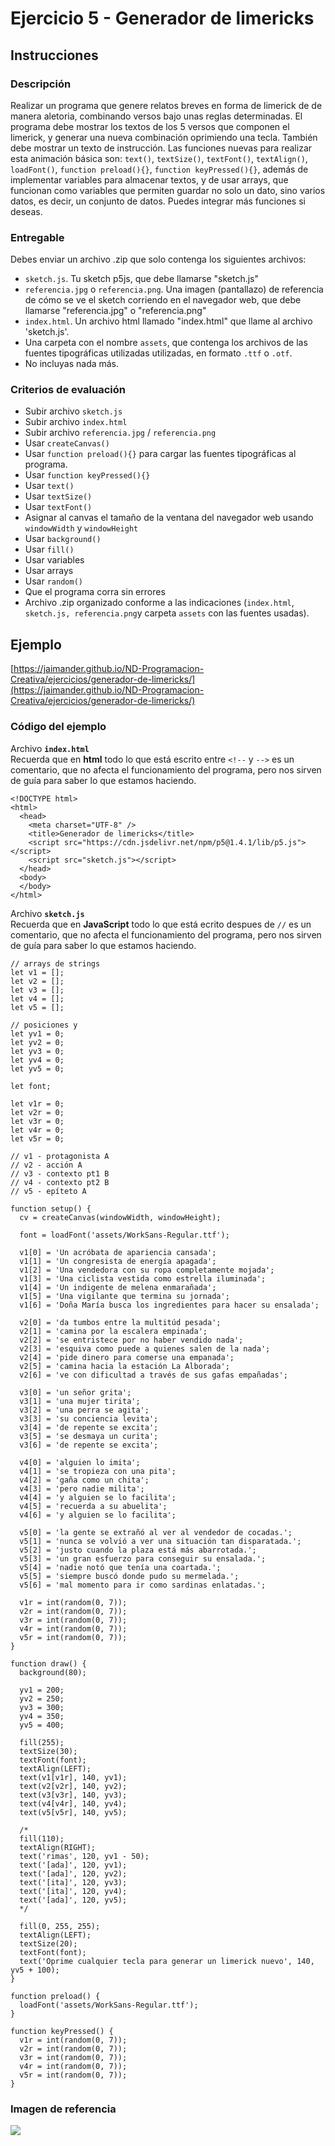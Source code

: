 # Ejercicio 5 - Generador de limericks

## Instrucciones

### Descripción
Realizar un programa que genere relatos breves en forma de limerick de de manera aletoria, combinando versos bajo unas reglas determinadas. El programa debe mostrar los textos de los 5 versos que componen el limerick, y generar una nueva combinación oprimiendo una tecla. También debe mostrar un texto de instrucción. Las funciones nuevas para realizar esta animación básica son: `text()`, `textSize()`, `textFont()`, `textAlign()`, `loadFont()`, `function preload(){}`, `function keyPressed(){}`, además de implementar variables para almacenar textos, y de usar arrays, que funcionan como variables que permiten guardar no solo un dato, sino varios datos, es decir, un conjunto de datos. Puedes integrar más funciones si deseas. 

### Entregable
Debes enviar un archivo .zip que solo contenga los siguientes archivos:
- `sketch.js`. Tu sketch p5js, que debe llamarse "sketch.js" 
- `referencia.jpg` o `referencia.png`. Una imagen (pantallazo) de referencia de cómo se ve el sketch corriendo en el navegador web, que debe llamarse "referencia.jpg" o "referencia.png"
- `index.html`. Un archivo html llamado "index.html" que llame al archivo 'sketch.js'. 
- Una carpeta con el nombre `assets`, que contenga los archivos de las fuentes tipográficas utilizadas utilizadas, en formato `.ttf` o `.otf`.
- No incluyas nada más.

### Criterios de evaluación
- Subir archivo `sketch.js`
- Subir archivo `index.html`
- Subir archivo `referencia.jpg` / `referencia.png`
- Usar `createCanvas()`
- Usar `function preload(){}` para cargar las fuentes tipográficas al programa.
- Usar `function keyPressed(){}`
- Usar `text()`
- Usar `textSize()`
- Usar `textFont()`
- Asignar al canvas el tamaño de la ventana del navegador web usando `windowWidth` y `windowHeight`
- Usar `background()` 
- Usar `fill()`
- Usar variables
- Usar arrays
- Usar `random()`
- Que el programa corra sin errores
- Archivo .zip organizado conforme a las indicaciones (`index.html`, `sketch.js, referencia.png`y carpeta `assets` con las fuentes usadas).

## Ejemplo
[https://jaimander.github.io/ND-Programacion-Creativa/ejercicios/generador-de-limericks/](https://jaimander.github.io/ND-Programacion-Creativa/ejercicios/generador-de-limericks/)

### Código del ejemplo
Archivo **`index.html`** </br>
Recuerda que en **html** todo lo que está escrito entre `<!--` y `-->` es un comentario, que no afecta el funcionamiento del programa, pero nos sirven de guía para saber lo que estamos haciendo. 
```
<!DOCTYPE html>
<html>
  <head>
    <meta charset="UTF-8" />
    <title>Generador de limericks</title>
    <script src="https://cdn.jsdelivr.net/npm/p5@1.4.1/lib/p5.js"></script>
    <script src="sketch.js"></script>
  </head>
  <body>
  </body>
</html>
```

Archivo **`sketch.js`** </br>
Recuerda que en **JavaScript** todo lo que está ecrito despues de `//` es un comentario, que no afecta el funcionamiento del programa, pero nos sirven de guía para saber lo que estamos haciendo. 

```
// arrays de strings
let v1 = [];
let v2 = [];
let v3 = [];
let v4 = [];
let v5 = [];

// posiciones y
let yv1 = 0;
let yv2 = 0;
let yv3 = 0;
let yv4 = 0;
let yv5 = 0;

let font;

let v1r = 0;
let v2r = 0;
let v3r = 0;
let v4r = 0;
let v5r = 0;

// v1 - protagonista A
// v2 - acción A
// v3 - contexto pt1 B
// v4 - contexto pt2 B
// v5 - epíteto A

function setup() {
  cv = createCanvas(windowWidth, windowHeight);

  font = loadFont('assets/WorkSans-Regular.ttf');

  v1[0] = 'Un acróbata de apariencia cansada';
  v1[1] = 'Un congresista de energía apagada';
  v1[2] = 'Una vendedora con su ropa completamente mojada';
  v1[3] = 'Una ciclista vestida como estrella iluminada';
  v1[4] = 'Un indigente de melena enmarañada';
  v1[5] = 'Una vigilante que termina su jornada';
  v1[6] = 'Doña María busca los ingredientes para hacer su ensalada';

  v2[0] = 'da tumbos entre la multitúd pesada';
  v2[1] = 'camina por la escalera empinada';
  v2[2] = 'se entristece por no haber vendido nada';
  v2[3] = 'esquiva como puede a quienes salen de la nada';
  v2[4] = 'pide dinero para comerse una empanada';
  v2[5] = 'camina hacia la estación La Alborada';
  v2[6] = 've con dificultad a través de sus gafas empañadas';

  v3[0] = 'un señor grita';
  v3[1] = 'una mujer tirita';
  v3[2] = 'una perra se agita';
  v3[3] = 'su conciencia levita';
  v3[4] = 'de repente se excita';
  v3[5] = 'se desmaya un curita';
  v3[6] = 'de repente se excita';

  v4[0] = 'alguien lo imita';
  v4[1] = 'se tropieza con una pita';
  v4[2] = 'gaña como un chita';
  v4[3] = 'pero nadie milita';
  v4[4] = 'y alguien se lo facilita';
  v4[5] = 'recuerda a su abuelita';
  v4[6] = 'y alguien se lo facilita';

  v5[0] = 'la gente se extrañó al ver al vendedor de cocadas.';
  v5[1] = 'nunca se volvió a ver una situación tan disparatada.';
  v5[2] = 'justo cuando la plaza está más abarrotada.';
  v5[3] = 'un gran esfuerzo para conseguir su ensalada.';
  v5[4] = 'nadie notó que tenía una coartada.';
  v5[5] = 'siempre buscó donde pudo su mermelada.';
  v5[6] = 'mal momento para ir como sardinas enlatadas.';

  v1r = int(random(0, 7));
  v2r = int(random(0, 7));
  v3r = int(random(0, 7));
  v4r = int(random(0, 7));
  v5r = int(random(0, 7));
}

function draw() {
  background(80);

  yv1 = 200;
  yv2 = 250;
  yv3 = 300;
  yv4 = 350;
  yv5 = 400;

  fill(255);
  textSize(30);
  textFont(font);
  textAlign(LEFT);
  text(v1[v1r], 140, yv1);
  text(v2[v2r], 140, yv2);
  text(v3[v3r], 140, yv3);
  text(v4[v4r], 140, yv4);
  text(v5[v5r], 140, yv5);

  /*
  fill(110);
  textAlign(RIGHT);
  text('rimas', 120, yv1 - 50);
  text('[ada]', 120, yv1);
  text('[ada]', 120, yv2);
  text('[ita]', 120, yv3);
  text('[ita]', 120, yv4);
  text('[ada]', 120, yv5);
  */

  fill(0, 255, 255);
  textAlign(LEFT);
  textSize(20);
  textFont(font);
  text('Oprime cualquier tecla para generar un limerick nuevo', 140, yv5 + 100);
}

function preload() {
  loadFont('assets/WorkSans-Regular.ttf');
}

function keyPressed() {
  v1r = int(random(0, 7));
  v2r = int(random(0, 7));
  v3r = int(random(0, 7));
  v4r = int(random(0, 7));
  v5r = int(random(0, 7));
}
```

### Imagen de referencia
![](https://github.com/jaimander/ND-Programacion-Creativa/blob/main/ejercicios/generador-de-limericks/referencia.png) 





